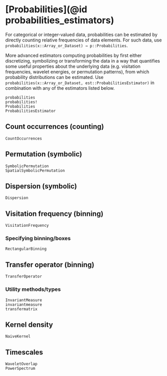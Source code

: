 # [Probabilities](@id probabilities_estimators)

For categorical or integer-valued data, probabilities can be estimated by directly counting relative frequencies of data elements. For such data, use `probabilities(x::Array_or_Dataset) → p::Probabilities`.

More advanced estimators computing probabilities by first either discretizing, symbolizing or transforming the data in a way that quantifies some useful properties about the underlying data (e.g. visitation frequencies, wavelet energies, or permutation patterns), from which probability distributions can be estimated. Use `probabilities(x::Array_or_Dataset, est::ProbabilitiesEstimator)` in combination with any of the estimators listed below.

```@docs
probabilities
probabilities!
Probabilities
ProbabilitiesEstimator
```

## Count occurrences (counting)

```@docs
CountOccurrences
```

## Permutation (symbolic)

```@docs
SymbolicPermutation
SpatialSymbolicPermutation
```

## Dispersion (symbolic)

```@docs
Dispersion
```

## Visitation frequency (binning)

```@docs
VisitationFrequency
```

### Specifying binning/boxes

```@docs
RectangularBinning
```

## Transfer operator (binning)

```@docs
TransferOperator
```

### Utility methods/types

```@docs
InvariantMeasure
invariantmeasure
transfermatrix
```

## Kernel density

```@docs
NaiveKernel
```

## Timescales

```@docs
WaveletOverlap
PowerSpectrum
```
